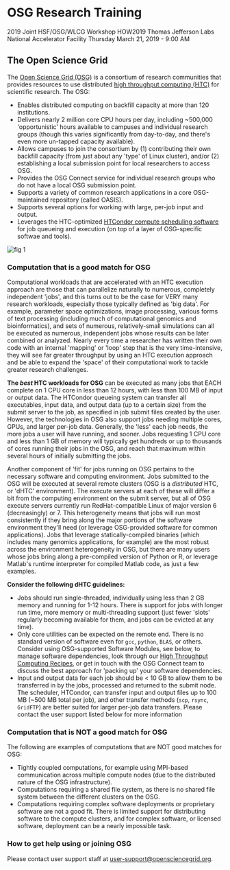 # OSG Research Training
2019 Joint HSF/OSG/WLCG Workshop HOW2019
Thomas Jefferson Labs National Accelerator Facility
Thursday March 21, 2019 - 9:00 AM

## The Open Science Grid

The [Open Science Grid (OSG)](http://opensciencegrid.org/) is a consortium of research communities that provides resources to use distributed [high throughput computing (HTC)](http://en.wikipedia.org/wiki/High-throughput_computing) for scientific research. The OSG:

* Enables distributed computing on backfill capacity at more than 120 institutions.
* Delivers nearly 2 million core CPU hours per day, including ~500,000 'opportunistic' hours available to campuses and individual research groups (though this varies significantly from day-to-day, and there's even more un-tapped capacity available).
* Allows campuses to join the consortium by (1) contributing their own backfill capacity (from just about any 'type' of Linux cluster), and/or (2) establishing a local submission point for local researchers to access OSG.
* Provides the OSG Connect service for individual research groups who do not have a local OSG submission point.
* Supports a variety of common research applications in a core OSG-maintained repository (called OASIS).
* Supports several options for working with large, per-job input and output.
* Leverages the HTC-optimized [HTCondor compute scheduling software](https://research.cs.wisc.edu/htcondor/) for job queueing and execution (on top of a layer of OSG-specific softwae and tools).

![fig 1](https://raw.githubusercontent.com/SWC-OSG-Workshop/OSG-UserTraining-RMACC17/gh-pages/novice/DHTC/Images/osg_job_flow.png)

### Computation that is a good match for OSG 

Computational workloads that are accelerated with an HTC execution approach are those that can parallelize naturally to numerous, completely independent 'jobs', and this turns out to be the case for VERY many research workloads, especially those typically defined as 'big data'. For example, parameter space optimizations, image processing, various forms of text processing (including much of computational genomics and bioinformatics), and sets of numerous, relatively-small simulations can all be executed as numerous, independent jobs whose results can be later combined or analyzed. Nearly every time a researcher has written their own code with an internal 'mapping' or 'loop' step that is the very time-intensive, they will see far greater throughput by using an HTC execution approach and be able to expand the 'space' of their computational work to tackle greater research challenges.

**The *best* HTC workloads for OSG** can be executed as many jobs that EACH complete on 1 CPU core in less than 12 hours, with less than 100 MB of input or output data. The HTCondor queueing system can transfer all executables, input data, and output data (up to a certain size) from the submit server to the job, as specified in job submit files created by the user. However, the technologies in OSG also support jobs needing multiple cores, GPUs, and larger per-job data. Generally, the 'less' each job needs, the more jobs a user will have running, and sooner. Jobs requesting 1 CPU core and less than 1 GB of memory will typically get hundreds or up to thousands of cores running their jobs in the OSG, and reach that maximum within several hours of initially submitting the jobs.

Another component of 'fit' for jobs running on OSG pertains to the necessary software and computing environment. Jobs submitted to the OSG will be executed at several remote clusters (OSG is a *distributed* HTC, or 'dHTC' environment). The execute servers at each of these will differ a bit from the computing environment on the submit server, but all of OSG execute servers currently run RedHat-compatible Linux of major version 6 (decreasingly) or 7. This heterogeneity means that jobs will run most consistently if they bring along the major portions of the software environment they'll need (or leverage OSG-provided software for common applications). Jobs that leverage statically-compiled binaries (which includes many genomics applications, for example) are the most robust across the environment heterogeneity in OSG, but there are many users whose jobs bring along a pre-compiled version of Python or R, or leverage Matlab's runtime interpreter for compiled Matlab code, as just a few examples.

**Consider the following dHTC guidelines:**

* Jobs should run single-threaded, individually using less than 2 GB memory and running for 1-12 hours. There is support for jobs with longer run time, more memory or multi-threading support (just fewer 'slots' regularly becoming available for them, and jobs can be evicted at any time).
* Only core utilities can be expected on the remote end. There is no standard version of software even for `gcc`, `python`, `BLAS`, or others. Consider using OSG-supported Software Modules, see below, to manage software dependencies, look through our [High Throughput Computing Recipes](https://support.opensciencegrid.org/support/solutions/5000161171), or get in touch with the OSG Connect team to discuss the best approach for 'packing up' your software dependencies.
* Input and output data for each job should be < 10 GB to allow them to be transferred in by the jobs, processed and returned to the submit node. The scheduler, HTCondor, can transfer input and output files up to 100 MB (~500 MB total per job), and other transfer methods (`scp`, `rsync`, `GridFTP`) are better suited for larger per-job data transfers. Please contact the user support listed below for more information

### Computation that is NOT a good match for OSG 

The following are examples of computations that are NOT good matches for 
OSG:

* Tightly coupled computations, for example using MPI-based communication across multiple compute nodes (due to the distributed nature of the OSG infrastructure).
* Computations requiring a shared file system, as there is no shared file system between the different clusters on the OSG.
* Computations requiring complex software deployments or proprietary software are not a good fit. There is limited support for distributing software to the compute clusters, and for complex software, or licensed software, deployment can be a nearly impossible task.

### How to get help using or joining OSG

Please contact user support staff at [user-support@opensciencegrid.org](mailto:user-support@opensciencegrid.org).


